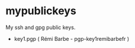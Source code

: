 mypublickeys
============

My ssh and gpg public keys.

* key1.pgp ( Rémi Barbe - pgp-key1<at>remibarbe<dot>fr )
